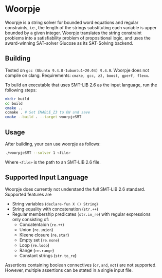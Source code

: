 # Woorpje

Woorpje is a string solver for bounded word equations and regular constraints, i.e., the length of the strings substituting each variable is upper bounded by a given integer. Woorpje translates the string constraint problems into a satisfiability problem of propositional logic, and uses the award-winning SAT-solver Glucose as its SAT-Solving backend.

## Building

Tested on `gcc (Ubuntu 9.4.0-1ubuntu1~20.04) 9.4.0`.
Woorpje does not compile on clang.
Requirements: `cmake, gcc, z3, boost, gperf, flexx`.

To build an executable that uses  SMT-LIB 2.6 as the input language, run the following steps:

```sh
mkdir build
cd build
cmake ..
ccmake . # Set ENABLE_Z3 to ON and save
cmake --build . --target woorpjeSMT
```

## Usage

After building, your can use woorpje as follows:

```sh
./woorpjeSMT --solver 1 <file>
```

Where `<file>` is the path to an SMT-LIB 2.6 file.

## Supported Input Language

Woorpje does currently not understand the full SMT-LIB 2.6 standard.
Supported features are

- String variables (`declare-fun X () String`)
- String equality with concatenation (`str.++`)
- Regular membership predicates (`str.in_re`) with regular expressions only consisting of:
  - Concatentaion (`re.++`)
  - Union (`re.union`)
  - Kleene closure (`re.star`)
  - Empty set (`re.none`)
  - Loop (`re.loop`)
  - Range (`re.range`)
  - Constant strings (`str.to_re`)

Assertions containing boolean connectives (`or`, `and`, `not`) are not supported.
However, multiple assertions can be stated in a single input file.
